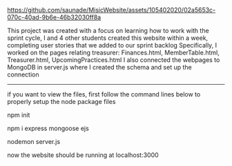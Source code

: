 https://github.com/saunade/MisicWebsite/assets/105402020/02a5653c-070c-40ad-9b6e-46b32030ff8a


This project was created with a focus on learning how to work with the sprint cycle,
I and 4 other students created this website within a week, completing user stories that we added to our sprint backlog
Specifically, I worked on the pages relating treasurer: Finances.html, MemberTable.html, Treasurer.html, UpcomingPractices.html
I also connected the webpages to MongoDB in server.js where I created the schema and set up the connection

-----------------------------------------------------------------------------------------------------------------------------------

if you want to view the files, first follow the command lines below to properly setup the node package files

npm init

npm i express mongoose ejs

nodemon server.js

now the website should be running at localhost:3000
